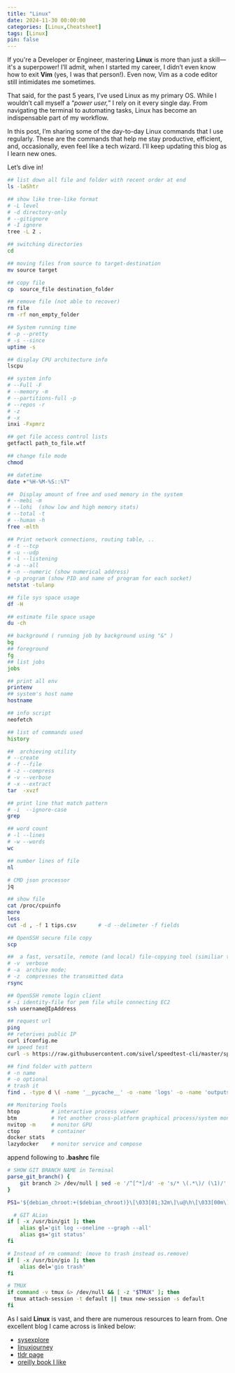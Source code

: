 ```yaml
---
title: "Linux"
date: 2024-11-30 00:00:00
categories: [Linux,Cheatsheet]
tags: [Linux]
pin: false
---
```



If you're a Developer or Engineer, mastering **Linux** is more than just a skill—it's a superpower! I’ll admit, when I started my career, I didn’t even know how to exit **Vim** (yes, I was that person!). Even now, Vim as a code editor still intimidates me sometimes.

That said, for the past 5 years, I’ve used Linux as my primary OS. While I wouldn’t call myself a “*power user,*” I rely on it every single day. From navigating the terminal to automating tasks, Linux has become an indispensable part of my workflow.

In this post, I’m sharing some of the day-to-day Linux commands that I use regularly. These are the commands that help me stay productive, efficient, and, occasionally, even feel like a tech wizard. I’ll keep updating this blog as I learn new ones.


Let’s dive in!

```zsh  
## list down all file and folder with recent order at end
ls -laShtr

## show like tree-like format
# -L level 
# -d directory-only
# --gitignore
# -I ignore
tree -L 2 .

## switching directories
cd  

## moving files from source to target-destination
mv source target

## copy file 
cp  source_file destination_folder

## remove file (not able to recover)
rm file
rm -rf non_empty_folder

## System running time 
# -p --pretty
# -s --since
uptime -s

## display CPU architecture info 
lscpu

## system info
# --Full -F
# --memory -m 
# --partitions-full -p
# --repos -r
# -z
# -x
inxi -Fxpmrz

## get file access control lists
getfactl path_to_file.wtf

## change file mode
chmod

## datetime 
date +"%H-%M-%S::%T"

##  Display amount of free and used memory in the system
# --mebi -m 
# --lohi  (show low and high memory stats)
# --total -t 
# --human -h
free -mlth

## Print network connections, routing table, ..
# -t --tcp
# -u --udp
# -l --listening
# -a --all
# -n --numeric (show numerical address)
# -p program (show PID and name of program for each socket)
netstat -tulanp

## file sys space usage
df -H

## estimate file space usage
du -ch

## background ( running job by background using "&" )
bg
## foreground
fg
## list jobs
jobs

## print all env
printenv
## system's host name
hostname

## info script
neofetch

## list of commands used
history

##  archieving utility
# --create
# -f --file
# -z --compress
# -v --verbose
# -x --extract
tar  -xvzf

## print line that match pattern
# -i  --ignore-case
grep 

## word count
# -l --lines
# -w --words  
wc

## number lines of file
nl

# CMD json processor
jq

## show file
cat /proc/cpuinfo
more 
less
cut -d , -f 1 tips.csv       # -d --delimeter -f fields

## OpenSSH secure file copy
scp

##  a fast, versatile, remote (and local) file-copying tool (similiar to SCP  but faster)
# -v  verbose
# -a  archive mode;
# -z  compresses the transmitted data 
rsync

## OpenSSH remote login client
# -i identity-file for pem file while connecting EC2
ssh username@IpAddress

## request url
ping
## reterives public IP
curl ifconfig.me
## speed test
curl -s https://raw.githubusercontent.com/sivel/speedtest-cli/master/speedtest.py | python -

## find folder with pattern
# -n name
# -o optional
# trash it
find . -type d \( -name '__pycache__' -o -name 'logs' -o -name 'outputs'  \) -exec gio trash {} +

## Monitoring Tools
htop          # interactive process viewer
btm           # Yet another cross-platform graphical process/system monitor
nvitop -m     # monitor GPU
ctop          # container
docker stats
lazydocker    # monitor service and compose  
```


append following to **.bashrc** file

```bash
# SHOW GIT BRANCH NAME in Terminal
parse_git_branch() {
    git branch 2> /dev/null | sed -e '/^[^*]/d' -e 's/* \(.*\)/ (\1)/'
}

PS1='${debian_chroot:+($debian_chroot)}\[\033[01;32m\]\u@\h\[\033[00m\]:\[\033[01;34m\]\w\[\033[01;31m\]$(parse_git_branch)\[\033[00m\]\$ '

  # GIT ALias
if [ -x /usr/bin/git ]; then
    alias gl='git log --oneline --graph --all'
    alias gs='git status'
fi

# Instead of rm command: (move to trash instead os.remove)
if [ -x /usr/bin/gio ]; then
    alias del='gio trash'
fi

# TMUX
if command -v tmux &> /dev/null && [ -z "$TMUX" ]; then
  tmux attach-session -t default || tmux new-session -s default
fi
```

As I said **Linux** is vast, and there are numerous resources to learn from. One excellent blog I came across is linked below:
- [sysexplore](https://sysxplore.com/tag/bash/)
- [linuxjourney](https://linuxjourney.com/)
- [tldr page](https://github.com/tldr-pages/tldr)
- [oreilly book I like](https://www.oreilly.com/library/view/classic-shell-scripting/0596005954/)

